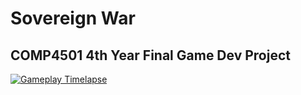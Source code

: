 # Sovereign War
## COMP4501 4th Year Final Game Dev Project

[![Gameplay Timelapse](https://img.youtube.com/vi/SyE-dIF79XM/0.jpg)](https://www.youtube.com/watch?v=SyE-dIF79XM)

